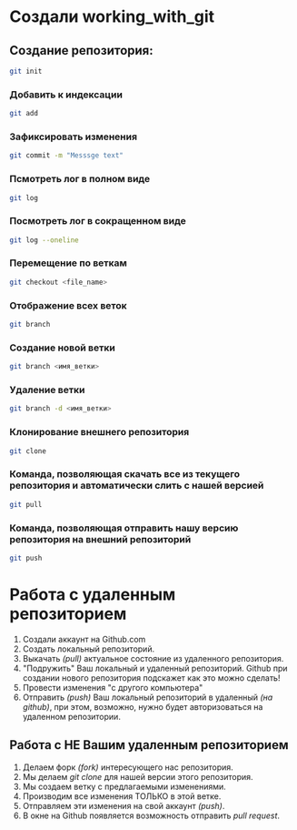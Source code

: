 # Создали working_with_git 

## Создание репозитория:

```sh
git init
```

### Добавить к индексации
```sh
git add
```

### Зафиксировать изменения
```sh
git commit -m "Messsge text"
```

### Псмотреть лог в полном виде
```sh
git log
```

### Посмотреть лог в сокращенном виде
```sh
git log --oneline
```

### Перемещение по веткам
```sh
git checkout <file_name>
```

### Отображение всех веток
```sh
git branch
```

### Создание новой ветки
```sh
git branch <имя_ветки>
```

### Удаление ветки
```sh
git branch -d <имя_ветки>
```

### Клонирование внешнего репозитория 
```sh
git clone
```

### Команда, позволяющая скачать все из текущего репозитория и автоматически слить с нашей версией 
```sh
git pull
```

### Команда, позволяющая отправить нашу версию репозитория на внешний репозиторий
```sh
git push
```

# Работа с удаленным репозиторием

1. Создали аккаунт на Github.com
2. Создать локальный репозиторий.
3. Выкачать *(pull)* актуальное состояние из удаленного репозитория.
4. "Подружить" Ваш локальный и удаленный репозиторий. Github при создании нового репозитория подскажет как это можно сделать!
5. Провести изменения "с другого компьютера"
6. Отправить *(push)* Ваш локальный репозиторий в удаленный *(на github)*, при этом, возможно, нужно будет авторизоваться на удаленном репозитории.

## Работа с НЕ Вашим удаленным репозиторием 

1. Делаем форк *(fork)* интересующего нас репозитория.
2. Мы делаем *git clone* для нашей версии этого репозитория.
3. Мы создаем ветку с предлагаемыми изменениями.
4. Производим все изменения ТОЛЬКО в этой ветке.
5. Отправляем эти изменения на свой аккаунт *(push)*.
6. В окне на Github появляется возможность отправить *pull request*.
